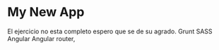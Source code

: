 My New App
==========

El ejercicio no esta completo espero que se de su agrado. 
Grunt
SASS
Angular
Angular router,


